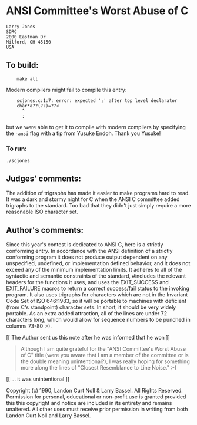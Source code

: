 # ANSI Committee's Worst Abuse of C

	Larry Jones
	SDRC
	2000 Eastman Dr
	Milford, OH 45150  
	USA

## To build:

        make all


Modern compilers might fail to compile this entry:

	    scjones.c:1:7: error: expected ';' after top level declarator
	    char*a??(??)=??<
		  ^
		  ;


but we were able to get it to compile with modern compilers by specifying the
`-ansi` flag with a tip from Yusuke Endoh. Thank you Yusuke!


### To run:

	./scjones

## Judges' comments:

The addition of trigraphs has made it easier to make programs 
hard to read.  It was a dark and stormy night for C when the
ANSI C committee added trigraphs to the standard.  Too bad
that they didn't just simply require a more reasonable ISO
character set.

## Author's comments:

Since this year's contest is dedicated to ANSI C, here is a
strictly conforming entry.  In accordance with the ANSI
definition of a strictly conforming program it does not produce
output dependent on any unspecified, undefined, or implementation
defined behavior, and it does not exceed any of the minimum
implementation limits.  It adheres to all of the syntactic and
semantic constraints of the standard, #includes the relevant
headers for the functions it uses, and uses the EXIT_SUCCESS and
EXIT_FAILURE macros to return a correct success/fail status to
the invoking program.  It also uses trigraphs for characters
which are not in the Invariant Code Set of ISO 646:1983, so it
will be portable to machines with deficient (from C's standpoint)
character sets.  In short, it should be very widely portable.  As
an extra added attraction, all of the lines are under 72
characters long, which would allow for sequence numbers to be
punched in columns 73-80 :-).

[[ The Author sent us this note after he was informed that he won ]]

> Although I am quite grateful for the "ANSI Committee's Worst Abuse of C" title
(were you aware that I am a member of the committee or is the double meaning
unintentional?), I was really hoping for something more along the lines of
"Closest Resemblance to Line Noise."  :-)

[[ ... it was unintentional ]]


Copyright (c) 1990, Landon Curt Noll & Larry Bassel.
All Rights Reserved.  Permission for personal, educational or non-profit use is
granted provided this this copyright and notice are included in its entirety
and remains unaltered.  All other uses must receive prior permission in writing
from both Landon Curt Noll and Larry Bassel.
